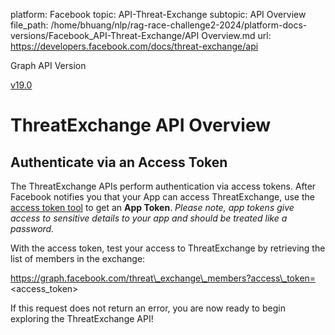 platform: Facebook
topic: API-Threat-Exchange
subtopic: API Overview
file_path: /home/bhuang/nlp/rag-race-challenge2-2024/platform-docs-versions/Facebook_API-Threat-Exchange/API Overview.md
url: https://developers.facebook.com/docs/threat-exchange/api

Graph API Version

[v19.0](#)

# ThreatExchange API Overview

## Authenticate via an Access Token

The ThreatExchange APIs perform authentication via access tokens. After Facebook notifies you that your App can access ThreatExchange, use the [access token tool](https://developers.facebook.com/tools/accesstoken) to get an **App Token**. _Please note, app tokens give access to sensitive details to your app and should be treated like a password._

With the access token, test your access to ThreatExchange by retrieving the list of members in the exchange:

https://graph.facebook.com/threat\_exchange\_members?access\_token=<access\_token>

If this request does not return an error, you are now ready to begin exploring the ThreatExchange API!